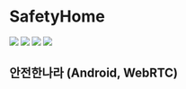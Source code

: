 # SafetyHome
<div>
<img src="https://img.shields.io/badge/Android-3DDC84?style=flat-square&logo=Android&logoColor=white"/>
<img src="https://img.shields.io/badge/WebRTC-333333?style=flat-square&logo=WebRTC&logoColor=white"/>
<img src="https://img.shields.io/badge/PHP-777BB4?style=flat-square&logo=PHP&logoColor=white"/>
<img src="https://img.shields.io/badge/MySQL-4479A1?style=flat-square&logo=MySQL&logoColor=white"/>
</div>


## 안전한나라 (Android, WebRTC)
